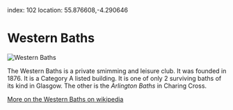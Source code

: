 index: 102
location: 55.876608,-4.290646

# Western Baths

![Western Baths](western-baths.jpg)

The Western Baths is a private smimming and leisure club.  It was
founded in 1876.  It is a Category A listed building.  It is one of
only 2 surviving baths of its kind in Glasgow.  The other is the
_Arlington Baths_ in Charing Cross.

[More on the Western Baths on wikipedia][1]

[1]: /wiki/Western_Baths
